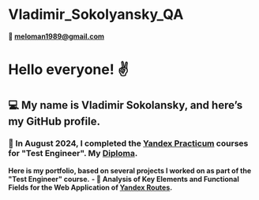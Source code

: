 # Vladimir_Sokolyansky_QA

**📧 meloman1989@gmail.com**

# Hello everyone! ✌️
## 💻 My name is Vladimir Sokolansky, and here’s my GitHub profile.
### 📝 In August 2024, I completed the [Yandex Practicum](https://practicum.yandex.ru/) courses for "Test Engineer". My [Diploma](https://drive.google.com/file/d/1ZTHs7CNX_7MdgNyAOjaBHHxlFnnHBhe_/view).

**Here is my portfolio, based on several projects I worked on as part of the "Test Engineer" course.**
**- :page_facing_up: Analysis of Key Elements and Functional Fields for the Web Application of [Yandex Routes](https://docs.google.com/spreadsheets/d/16Piuv21_pt1afyliG-tiWUx9xBHUE87u25plMgAkE64/edit?gid=483862348#gid=483862348).**
